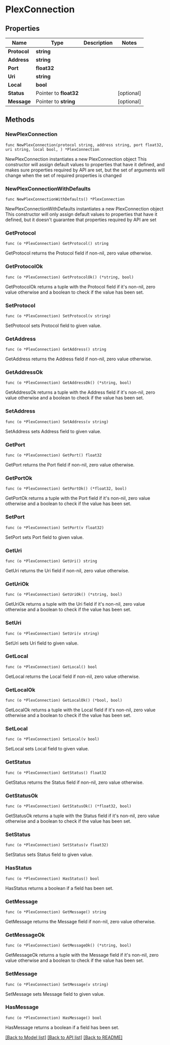 # PlexConnection

## Properties

Name | Type | Description | Notes
------------ | ------------- | ------------- | -------------
**Protocol** | **string** |  | 
**Address** | **string** |  | 
**Port** | **float32** |  | 
**Uri** | **string** |  | 
**Local** | **bool** |  | 
**Status** | Pointer to **float32** |  | [optional] 
**Message** | Pointer to **string** |  | [optional] 

## Methods

### NewPlexConnection

`func NewPlexConnection(protocol string, address string, port float32, uri string, local bool, ) *PlexConnection`

NewPlexConnection instantiates a new PlexConnection object
This constructor will assign default values to properties that have it defined,
and makes sure properties required by API are set, but the set of arguments
will change when the set of required properties is changed

### NewPlexConnectionWithDefaults

`func NewPlexConnectionWithDefaults() *PlexConnection`

NewPlexConnectionWithDefaults instantiates a new PlexConnection object
This constructor will only assign default values to properties that have it defined,
but it doesn't guarantee that properties required by API are set

### GetProtocol

`func (o *PlexConnection) GetProtocol() string`

GetProtocol returns the Protocol field if non-nil, zero value otherwise.

### GetProtocolOk

`func (o *PlexConnection) GetProtocolOk() (*string, bool)`

GetProtocolOk returns a tuple with the Protocol field if it's non-nil, zero value otherwise
and a boolean to check if the value has been set.

### SetProtocol

`func (o *PlexConnection) SetProtocol(v string)`

SetProtocol sets Protocol field to given value.


### GetAddress

`func (o *PlexConnection) GetAddress() string`

GetAddress returns the Address field if non-nil, zero value otherwise.

### GetAddressOk

`func (o *PlexConnection) GetAddressOk() (*string, bool)`

GetAddressOk returns a tuple with the Address field if it's non-nil, zero value otherwise
and a boolean to check if the value has been set.

### SetAddress

`func (o *PlexConnection) SetAddress(v string)`

SetAddress sets Address field to given value.


### GetPort

`func (o *PlexConnection) GetPort() float32`

GetPort returns the Port field if non-nil, zero value otherwise.

### GetPortOk

`func (o *PlexConnection) GetPortOk() (*float32, bool)`

GetPortOk returns a tuple with the Port field if it's non-nil, zero value otherwise
and a boolean to check if the value has been set.

### SetPort

`func (o *PlexConnection) SetPort(v float32)`

SetPort sets Port field to given value.


### GetUri

`func (o *PlexConnection) GetUri() string`

GetUri returns the Uri field if non-nil, zero value otherwise.

### GetUriOk

`func (o *PlexConnection) GetUriOk() (*string, bool)`

GetUriOk returns a tuple with the Uri field if it's non-nil, zero value otherwise
and a boolean to check if the value has been set.

### SetUri

`func (o *PlexConnection) SetUri(v string)`

SetUri sets Uri field to given value.


### GetLocal

`func (o *PlexConnection) GetLocal() bool`

GetLocal returns the Local field if non-nil, zero value otherwise.

### GetLocalOk

`func (o *PlexConnection) GetLocalOk() (*bool, bool)`

GetLocalOk returns a tuple with the Local field if it's non-nil, zero value otherwise
and a boolean to check if the value has been set.

### SetLocal

`func (o *PlexConnection) SetLocal(v bool)`

SetLocal sets Local field to given value.


### GetStatus

`func (o *PlexConnection) GetStatus() float32`

GetStatus returns the Status field if non-nil, zero value otherwise.

### GetStatusOk

`func (o *PlexConnection) GetStatusOk() (*float32, bool)`

GetStatusOk returns a tuple with the Status field if it's non-nil, zero value otherwise
and a boolean to check if the value has been set.

### SetStatus

`func (o *PlexConnection) SetStatus(v float32)`

SetStatus sets Status field to given value.

### HasStatus

`func (o *PlexConnection) HasStatus() bool`

HasStatus returns a boolean if a field has been set.

### GetMessage

`func (o *PlexConnection) GetMessage() string`

GetMessage returns the Message field if non-nil, zero value otherwise.

### GetMessageOk

`func (o *PlexConnection) GetMessageOk() (*string, bool)`

GetMessageOk returns a tuple with the Message field if it's non-nil, zero value otherwise
and a boolean to check if the value has been set.

### SetMessage

`func (o *PlexConnection) SetMessage(v string)`

SetMessage sets Message field to given value.

### HasMessage

`func (o *PlexConnection) HasMessage() bool`

HasMessage returns a boolean if a field has been set.


[[Back to Model list]](../README.md#documentation-for-models) [[Back to API list]](../README.md#documentation-for-api-endpoints) [[Back to README]](../README.md)


